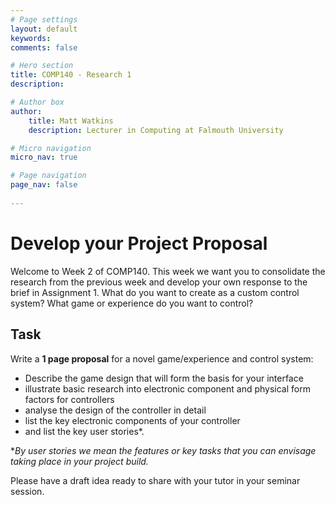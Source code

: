 ```yaml
---
# Page settings
layout: default
keywords:
comments: false

# Hero section
title: COMP140 - Research 1
description: 

# Author box
author:
    title: Matt Watkins
    description: Lecturer in Computing at Falmouth University

# Micro navigation
micro_nav: true

# Page navigation
page_nav: false
    
---
```


# Develop your Project Proposal

Welcome to Week 2 of COMP140. This week we want you to consolidate the research from the previous week and develop your own response to the brief in Assignment 1.  What do you want to create as a custom control system? What game or experience do you want to control?  

## Task

Write a **1 page proposal** for a novel game/experience and control system:  

-   Describe the game design that will form the basis for your interface
-   illustrate basic research into electronic component and physical form factors for controllers
-   analyse the design of the controller in detail
-   list the key electronic components of your controller
-   and list the key user stories*.

**By user stories we mean the features or key tasks that you can envisage taking place in your project build.*

  

Please have a draft idea ready to share with your tutor in your seminar session.
<!--stackedit_data:
eyJoaXN0b3J5IjpbMjExODgyMDc5OV19
-->